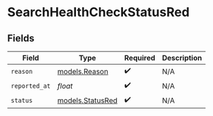# SearchHealthCheckStatusRed


## Fields

| Field                                      | Type                                       | Required                                   | Description                                |
| ------------------------------------------ | ------------------------------------------ | ------------------------------------------ | ------------------------------------------ |
| `reason`                                   | [models.Reason](../models/reason.md)       | :heavy_check_mark:                         | N/A                                        |
| `reported_at`                              | *float*                                    | :heavy_check_mark:                         | N/A                                        |
| `status`                                   | [models.StatusRed](../models/statusred.md) | :heavy_check_mark:                         | N/A                                        |